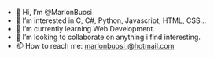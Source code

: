 - 👋 Hi, I’m @MarlonBuosi
- 👀 I’m interested in C, C#, Python, Javascript, HTML, CSS...
- 🌱 I’m currently learning Web Development.
- 💞️ I’m looking to collaborate on anything i find interesting.
- 📫 How to reach me: marlonbuosi_@hotmail.com

<!---
MarlonBuosi/MarlonBuosi is a ✨ special ✨ repository because its `README.md` (this file) appears on your GitHub profile.
You can click the Preview link to take a look at your changes.
--->
